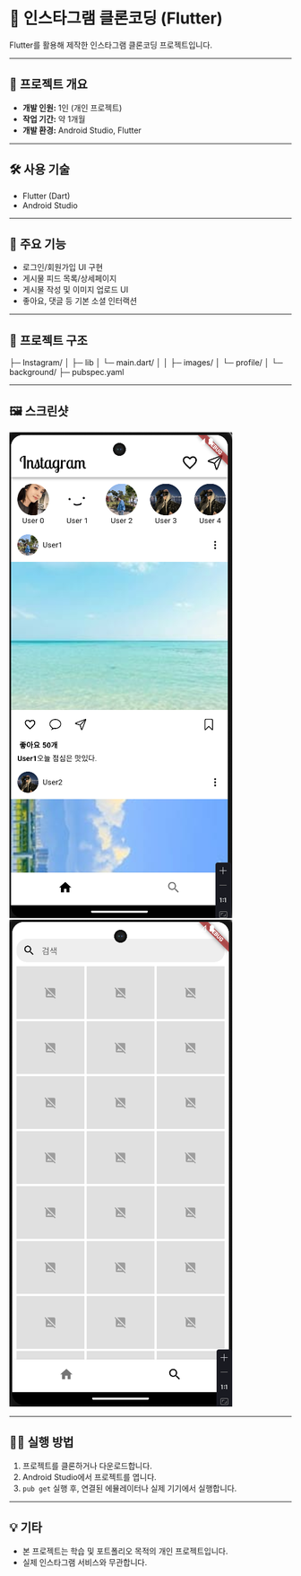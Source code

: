 # 📸 인스타그램 클론코딩 (Flutter)

Flutter를 활용해 제작한 인스타그램 클론코딩 프로젝트입니다.

---

## 👤 프로젝트 개요

- **개발 인원:** 1인 (개인 프로젝트)
- **작업 기간:** 약 1개월
- **개발 환경:** Android Studio, Flutter

---

## 🛠️ 사용 기술

- Flutter (Dart)
- Android Studio

---

## 📝 주요 기능

- 로그인/회원가입 UI 구현
- 게시물 피드 목록/상세페이지
- 게시물 작성 및 이미지 업로드 UI
- 좋아요, 댓글 등 기본 소셜 인터랙션

---

## 📂 프로젝트 구조

├─ Instagram/
│ ├─ lib
│   └─ main.dart/
│ 
│ 
├─ images/
│ └─ profile/
│ └─ background/
├─ pubspec.yaml


---

## 🖼️ 스크린샷

![메인화면](./images/1.png)
![피드화면](./images/2.png)

---

## 🏃‍♂️ 실행 방법

1. 프로젝트를 클론하거나 다운로드합니다.
2. Android Studio에서 프로젝트를 엽니다.
3. `pub get` 실행 후, 연결된 에뮬레이터나 실제 기기에서 실행합니다.

---

## 💡 기타

- 본 프로젝트는 학습 및 포트폴리오 목적의 개인 프로젝트입니다.
- 실제 인스타그램 서비스와 무관합니다.

